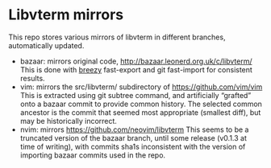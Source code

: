# Libvterm mirrors

This repo stores various mirrors of libvterm in different branches, automatically updated.

- bazaar: mirrors original code, http://bazaar.leonerd.org.uk/c/libvterm/
  This is done with [breezy](https://www.breezy-vcs.org/doc/en/) fast-export and git fast-import for consistent results.
- vim: mirrors the src/libvterm/ subdirectory of https://github.com/vim/vim
  This is extracted using git subtree command, and artificially “grafted” onto a bazaar commit to provide common history.
  The selected common ancestor is the commit that seemed most appropriate (smallest diff), but may be historically incorrect.
- nvim: mirrors https://github.com/neovim/libvterm
  This seems to be a truncated version of the bazaar branch, until some release (v0.1.3 at time of writing),
  with commits sha1s inconsistent with the version of importing bazaar commits used in the repo.
